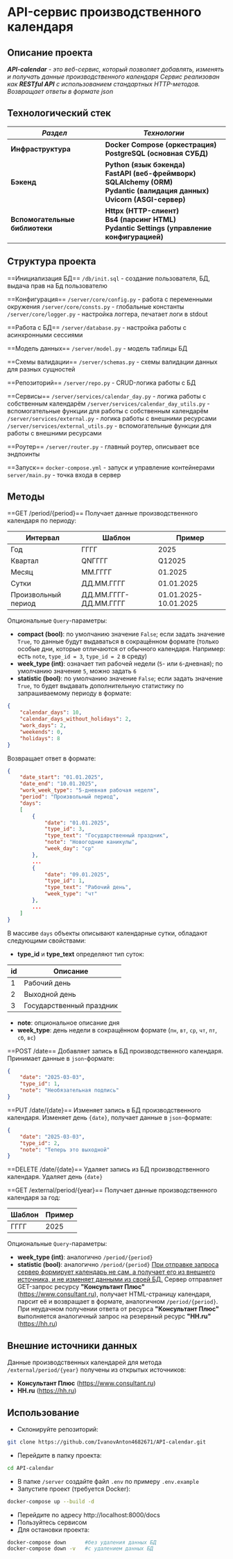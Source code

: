 # API-сервис производственного календаря

## Описание проекта

***API-calendar** - это веб-сервис, который позволяет добавлять, изменять и получать данные производственного календаря*
*Сервис реализован как **RESTful API** с использованием стандартных HTTP-методов. Возвращает ответы в формате json*

## Технологический стек

| ***Раздел***                   | ***Технологии***                                                                                                                 |
| ------------------------------ | -------------------------------------------------------------------------------------------------------------------------------- |
| **Инфраструктура**             | **Docker Compose (оркестрация)<br>PostgreSQL (основная СУБД)**                                                                   |
| **Бэкенд**                     | **Python (язык бэкенда)<br>FastAPI (веб-фреймворк)<br>SQLAlchemy (ORM)<br>Pydantic (валидация данных)<br>Uvicorn (ASGI-сервер)** |
| **Вспомогательные библиотеки** | **Httpx (HTTP-слиент)<br>Bs4 (парсинг HTML)<br>Pydantic Settings (управление конфигурацией)**                                    |

## Структура проекта

==Инициализация БД==
`/db/init.sql` - создание пользователя, БД, выдача прав на Бд пользователю

==Конфигурация==
`/server/core/config.py` - работа с переменными окружения
`/server/core/consts.py` - глобальные константы
`/server/core/logger.py` - настройка логгера, печатает логи в stdout

==Работа с БД==
`/server/database.py` - настройка работы с асинхронными сессиями

==Модель данных==
`/server/model.py` - модель таблицы БД

==Схемы валидации==
`/server/schemas.py` - схемы валидации данных для разных сущностей

==Репозиторий==
`/server/repo.py` - CRUD-логика работы с БД

==Сервисы==
`/server/services/calendar_day.py` - логика работы с собственным календарём
`/server/services/calendar_day_utils.py` - вспомогательные функции для работы с собственным календарём
`/server/services/external.py` - логика работы с внешними ресурсами
`/server/services/external_utils.py` - вспомогательные функции для работы с внешними ресурсами

==Роутер==
`/server/router.py` - главный роутер, описывает все эндпоинты

==Запуск==
`docker-compose.yml` - запуск и управление контейнерами
`server/main.py` - точка входа в сервер

## Методы

==GET /period/{period}==
Получает данные производственного календаря по периоду:

| Интервал            | Шаблон                | Пример                |
| ------------------- | --------------------- | --------------------- |
| Год                 | ГГГГ                  | 2025                  |
| Квартал             | QNГГГГ                | Q12025                |
| Месяц               | ММ.ГГГГ               | 01.2025               |
| Сутки               | ДД.ММ.ГГГГ            | 01.01.2025            |
| Произвольный период | ДД.ММ.ГГГГ-ДД.ММ.ГГГГ | 01.01.2025-10.01.2025 |
Опциональные `Query`-параметры:
- **compact (bool)**: по умолчанию значение `False`; если задать значение `True`, то данные будут выдаваться в сокращённом формате (только особые дни, которые отличаются от обычного календаря. Например: есть `note`, `type_id = 3`, `type_id = 2` в среду)
- **week_type (int)**: означает тип рабочей недели (`5`- или `6`-дневная); по умолчанию значение `5`, можно задать `6`
- **statistic (bool)**: по умолчанию значение `False`; если задать значение `True`, то будет выдавать дополнительную статистику по запрашиваемому периоду в формате:
```json
{
    "calendar_days": 10,
    "calendar_days_without_holidays": 2,
    "work_days": 2,
    "weekends": 0,
    "holidays": 8
}
```
Возвращает ответ в формате:
```json
{
    "date_start": "01.01.2025",
    "date_end": "10.01.2025",
    "work_week_type": "5-дневная рабочая неделя",
    "period": "Произвольный период",
    "days":
    [
        {
            "date": "01.01.2025",
            "type_id": 3,
            "type_text": "Государственный праздник",
            "note": "Новогодние каникулы",
            "week_day": "ср"
        },
        ...
        {
            "date": "09.01.2025",
            "type_id": 1,
            "type_text": "Рабочий день",
            "week_type": "чт"
        },
        ...
    ]
}
```
В массиве `days` объекты описывают календарные сутки, обладают следующими свойствами:
- **type_id** и **type_text** определяют тип суток:
  
| id  | Описание                 |
| --- | ------------------------ |
| 1   | Рабочий день             |
| 2   | Выходной день            |
| 3   | Государственный праздник |
- **note**: опциональное описание дня
- **week_type**: день недели в сокращённом формате (`пн`, `вт`, `ср`, `чт`, `пт`, `сб`, `вс`)

==POST /date==
Добавляет запись в БД производственного календаря. Принимает данные в `json`-формате:
```json
{
    "date": "2025-03-03",
    "type_id": 1,
    "note": "Необязательная подпись"
}
```

==PUT /date/{date}==
Изменяет запись в БД производственного календаря. Изменяет день `{date}`, получает данные в `json`-формате:
```json
{
    "date": "2025-03-03",
    "type_id": 2,
    "note": "Теперь это выходной"
}
```

==DELETE /date/{date}==
Удаляет запись из БД производственного календаря. Удаляет день `{date}`

==GET /external/period/{year}==
Получает данные производственного календаря за год:

| Шаблон | Пример |
| ------ | ------ |
| ГГГГ   | 2025   |
Опциональные `Query`-параметры:
- **week_type (int)**: аналогично `/period/{period}`
- **statistic (bool)**: аналогично `/period/{period}`
<u>При отправке запроса сервер формирует календарь не сам, а получает его из внешнего источника, и не изменяет данными из своей БД.</u>
Сервер отправляет GET-запрос ресурсу **"Консультант Плюс"** (https://www.consultant.ru), получает HTML-страницу календаря, парсит её и возвращает в формате, аналогичном `/period/{period}`. При неудачном получении ответа от ресурса **"Консультант Плюс"** выполняется аналогичный запрос на резервный ресурс **"HH.ru"** (https://hh.ru)

## Внешние источники данных

Данные производственных календарей для метода `/external/period/{year}` получены из открытых источников:
- **Консультант Плюс** (https://www.consultant.ru)
- **HH.ru** (https://hh.ru)

## Использование

- Склонируйте репозиторий:
```bash
git clone https://github.com/IvanovAnton4682671/API-calendar.git
```
- Перейдите в папку проекта:
```bash
cd API-calendar
```
- В папке `/server` создайте файл `.env` по примеру `.env.example`
- Запустите проект (требуется Docker):
```bash
docker-compose up --build -d
```
- Перейдите по адресу http://localhost:8000/docs
- Пользуйтесь сервисом
- Для остановки проекта:
```bash
docker-compose down      #без удаления данных БД
docker-compose down -v   #с удалением данных БД
```
